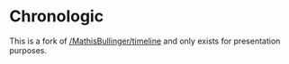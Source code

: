 # Chronologic

This is a fork of [/MathisBullinger/timeline](https://mathisbullinger.github.io/timeline/) and only exists for presentation purposes.
